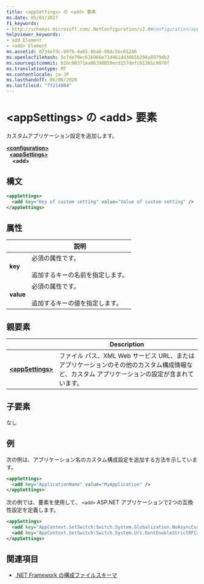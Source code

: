 ```yaml
---
title: <appSettings> の <add> 要素
ms.date: 05/01/2017
f1_keywords:
- http://schemas.microsoft.com/.NetConfiguration/v2.0#configuration/appSettings/add
helpviewer_keywords:
- add Element
- <add> Element
ms.assetid: 8734efdc-00f6-4a65-bba6-084c5bc65246
ms.openlocfilehash: 5c7de79ec626966e71d461dd3865b294a8979db2
ms.sourcegitcommit: b16c00371ea06398859ecd157defc81301c9070f
ms.translationtype: MT
ms.contentlocale: ja-JP
ms.lasthandoff: 06/06/2020
ms.locfileid: "77214804"
---
```

# <a name="add-element-for-appsettings"></a>\<appSettings> の \<add> 要素

カスタムアプリケーション設定を追加します。

[**\<configuration>**](../configuration-element.md)\
&nbsp;&nbsp;[**\<appSettings>**](appsettings-element-for-configuration.md)\
&nbsp;&nbsp;&nbsp;&nbsp;**\<add>**

## <a name="syntax"></a>構文

```xml
<appSettings>
  <add key="Key of custom setting" value="Value of custom setting" />
</appSettings>
```

## <a name="attributes"></a>属性

|           | 説明 |
| --------- | ----------- |
| **key**   | 必須の属性です。<br><br>追加するキーの名前を指定します。 |
| **value** | 必須の属性です。<br><br>追加するキーの値を指定します。 |

## <a name="parent-element"></a>親要素

|     | Description |
| --- | ----------- |
| [**\<appSettings>**](appsettings-element-for-configuration.md) | ファイル パス、XML Web サービス URL、またはアプリケーションのその他のカスタム構成情報など、カスタム アプリケーションの設定が含まれています。 |

## <a name="child-elements"></a>子要素

なし

## <a name="example"></a>例

次の例は、アプリケーション名のカスタム構成設定を追加する方法を示しています。

```xml
<appSettings>
  <add key="ApplicationName" value="MyApplication" />
</appSettings>
```

次の例では、要素を使用して、 `<add>` ASP.NET アプリケーションで2つの互換性設定を定義します。

```xml
<appSettings>
  <add key="AppContext.SetSwitch:Switch.System.Globalization.NoAsyncCurrentCulture" value="true" />
  <add key="AppContext.SetSwitch:Switch.System.Uri.DontEnableStrictRFC3986ReservedCharacterSets" value="true" />
</appSettings>
```

## <a name="see-also"></a>関連項目

- [.NET Framework の構成ファイルスキーマ](../index.md)
